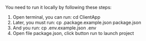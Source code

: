 You need to run it locally by following these steps:

1. Open terminal, you can run: cd ClientApp
2. Later, you must run: cp .package.example.json package.json
3. And you run: cp .env.example.json .env
4. Open file package.json, click button run to launch project